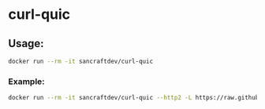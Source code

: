 # curl-quic

## Usage:

```sh
docker run --rm -it sancraftdev/curl-quic
```

### Example:

```sh
docker run --rm -it sancraftdev/curl-quic --http2 -L https://raw.githubusercontent.com/SanCraftDev/curl-quic/develop/README.md
```
